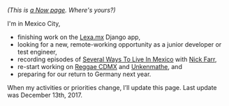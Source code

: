 <!-- 
.. title: What I'm doing at the moment
.. slug: now
.. date: 2016-06-22 17:44:06 UTC-05:00
.. tags: 
.. category: 
.. link: 
.. description: 
.. type: text
-->

*(This is [a Now page](http://nownownow.com/about). Where's yours?)*


I'm in Mexico City,

- finishing work on the [Lexa.mx](https://www.lexa.mx/) Django app,
- looking for a new, remote-working opportunity as a junior developer or test engineer, 
- recording episodes of [Several Ways To Live In Mexico](https://severalwaystolive.com/) with [Nick Farr](https://twitter.com/Nickf4rr),
- re-start working on [Reggae CDMX](https://github.com/FlowFX/reggae-cdmx.com) and [Unkenmathe](https://github.com/FlowFX/unkenmathe.de), and
- preparing for our return to Germany next year.


<!-- - producing new episodes of [Tacos und Limetten](http://tacosundlimetten.de/) and [Cultural Comments](http://podcast.c3s.cc/), -->
<!-- - reading [The Kingkiller Chronicle](https://en.wikipedia.org/wiki/The_Kingkiller_Chronicle), and -->
<!-- - working on a new, Django-based version of [Reggae CDMX](https://reggae-cdmx.com), -->
<!-- - reading the phenomenal *[Expanse](https://en.wikipedia.org/wiki/The_Expanse_(novel_series))* series by James S. A. Corey, and -->
<!-- - still studying [Test-Driven Development](http://www.obeythetestinggoat.com/).-->
<!-- - reading book 3 of the [Three body problem](https://en.wikipedia.org/wiki/The_Three-Body_Problem_(novel)) trilogy,-->


When my activities or priorities change, I’ll update this page. Last update was December 13th, 2017.

